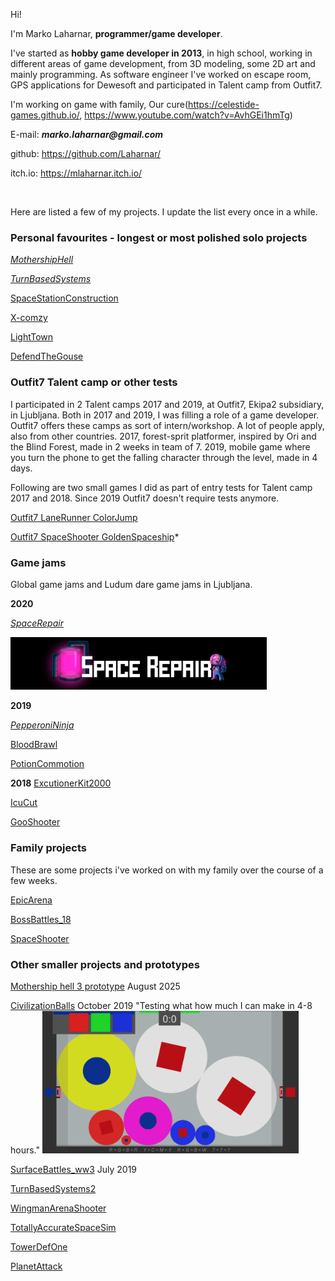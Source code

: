 Hi!

I'm Marko Laharnar, __programmer/game developer__.

I've started as __hobby game developer in 2013__, in high school, working in different areas of game development, from 3D modeling, some 2D art and mainly programming. As software engineer I've worked on escape room, GPS applications for Dewesoft and participated in Talent camp from Outfit7.

I'm working on game with family, Our cure(https://celestide-games.github.io/, https://www.youtube.com/watch?v=AvhGEi1hmTg)

E-mail: *__marko.laharnar@gmail.com__*

github: https://github.com/Laharnar/

itch.io: https://mlaharnar.itch.io/

<br/>

Here are listed a few of my projects. I update the list every once in a while.

### Personal favourites - longest or most polished solo projects
*[MothershipHell](https://drive.google.com/open?id=1oJgX8Km0Y5yD4Cm9u-8aaYyNDLu-zl_F)*

*[TurnBasedSystems](https://drive.google.com/open?id=1oP6iQd1VEk8PedNvM4kx69upAAGyKSMg)*

[SpaceStationConstruction](https://drive.google.com/open?id=1WLdkwkoYIafJA-2NIfnour7WC7w5O7_J)

[X-comzy](https://drive.google.com/open?id=1pHGkzGrvDB6GMEKQUcnfkEtaIfPDpIi1)

[LightTown](https://drive.google.com/open?id=1ejYzFAg2CPrXs5MQSAuMKnYF-ZKed51i)

[DefendTheGouse](https://drive.google.com/open?id=1O8rbvGg8mPnQwxNmgN58a_6dTIjM-XPx)

### Outfit7 Talent camp or other tests

I participated in 2 Talent camps 2017 and 2019, at Outfit7, Ekipa2 subsidiary, in Ljubljana. Both in 2017 and 2019, I was filling a role of a game developer.
Outfit7 offers these camps as sort of intern/workshop. A lot of people apply, also from other countries.
2017, forest-sprit platformer, inspired by Ori and the Blind Forest, made in 2 weeks in team of 7.
2019, mobile game where you turn the phone to get the falling character through the level, made in 4 days.

Following are two small games I did as part of entry tests for Talent camp 2017 and 2018. Since 2019 Outfit7 doesn't require tests anymore.

[Outfit7 LaneRunner ColorJump](https://drive.google.com/open?id=1N1VFltQ4hfzCijrBntWIv9Fq0_JnCQju)

[Outfit7 SpaceShooter GoldenSpaceship](https://drive.google.com/open?id=1a9tddMZJOijascAsA7eFrjbP_FQquFuK)*


### Game jams
Global game jams and Ludum dare game jams in Ljubljana.

__2020__

*[SpaceRepair](https://niirb.itch.io/space-repair)*

<img width="410" src=ScreenShotsOfGames/SpaceRepairLogo.PNG alt="Civilization balls gameplay"></img>

__2019__

*[PepperoniNinja](https://kyrylsamoilenko.itch.io/pepperoni-ninja)*

[BloodBrawl](https://kyrylsamoilenko.itch.io/bloodbrawl)

[PotionCommotion](https://drive.google.com/open?id=1Z8xmJx5z3Ul8XeleiH7pRQ9Ti2ghKOxw)

__2018__
[ExcutionerKit2000](https://ldjam.com/events/ludum-dare/43/executioner-kit-2000)

[IcuCut](https://rokkos.itch.io/icu-cut)

[GooShooter](https://drive.google.com/open?id=19rpqzXiAwFXhZFwGyy3lKGH6lh8AMqlY)


### Family projects
These are some projects i've worked on with my family over the course of a few weeks.

[EpicArena](https://drive.google.com/open?id=18e-v6mXPCbmNbPsl7dn1KCvEl3C0Yxko)

[BossBattles_18](https://drive.google.com/open?id=1u-SQaZXVwy-Mqj39OyVIh6m6dxUsyeKs)

[SpaceShooter](https://drive.google.com/open?id=1j8uqswVRO0segA8Myvb0FstddVOsNsWP)

### Other smaller projects and prototypes
[Mothership hell 3 prototype](https://drive.google.com/file/d/1bCzyO_IpnVS73_2Q9uNQetPK35RWSqh1/view?usp=drive_link)
August 2025

[CivilizationBalls](https://drive.google.com/open?id=1HK4PT-sgm1z_GJVGzD6tPTEmziAkWg5I)
October 2019
"Testing what how much I can make in 4-8 hours."
<img width="410" src=ScreenShotsOfGames/CivilizationBalls_Screenshot.PNG alt="Civilization balls gameplay"></img>

[SurfaceBattles_ww3](https://drive.google.com/open?id=1ff7JTlGh7suehmxpzr5qOxs_bsrEcG9a)
July 2019

[TurnBasedSystems2](https://drive.google.com/open?id=1S90qJXA0G3QSlf8_v6QHEvBpgUtN6WvB)

[WingmanArenaShooter](https://drive.google.com/open?id=1HykHMzN3UvM9z3WHGzpYwb_iIITu1U7G)

[TotallyAccurateSpaceSim](https://drive.google.com/open?id=1uLeR3CJn5wr4NFN8byUl4IlhH2X4p8Z3)

[TowerDefOne](https://drive.google.com/open?id=1da4AS7keu-ElUam4OguwtAQ67bJJUl4w)

[PlanetAttack](https://drive.google.com/open?id=1NZ6KUxwLnPqMXSBPvK8SJ6k555HvQG1Z)

<br/>
<br/>

